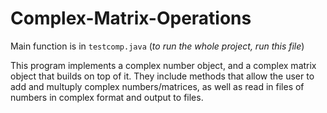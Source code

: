 # Complex-Matrix-Operations

Main function is in `testcomp.java` (*to run the whole project, run this file*)

This program implements a complex number object, and a complex matrix object that builds on top of it. They include methods that allow the user to add and multuply complex numbers/matrices, as well as read in files of numbers in complex format and output to files.

